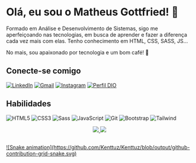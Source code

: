 # Olá, eu sou o Matheus Gottfried! 👾

Formado em Análise e Desenvolvimento de Sistemas, sigo me aperfeiçoando nas tecnologias, em busca de aprender e fazer a diferença cada vez mais com elas. Tenho conhecimento em HTML, CSS, SASS, JS...

No mais, sou apaixonado por tecnologia e um bom café! 💬

## Conecte-se comigo

[![LinkedIn](https://img.shields.io/badge/LinkedIn-0f111f?style=for-the-badge&logo=linkedin&logoColor=white)](https://www.linkedin.com/in/matheus-gottfried-oliveira-da-silva-12337a238/)
[![Gmail](https://img.shields.io/badge/Gmail-0f111f?style=for-the-badge&logo=gmail&logoColor=red)](mailto:matheusgottfried@gmail.com)
[![Instagram](https://img.shields.io/badge/-Instagram-%0f111f?style=for-the-badge&logo=instagram&logoColor=white&color=0f111f)](https://www.instagram.com/mathgott_/)
[![Perfil DIO](https://img.shields.io/badge/-Meu%20Perfil%20na%20DIO-0f111f?style=for-the-badge&)](https://www.dio.me/users/matheusgottfried)

## Habilidades

![HTML5](https://img.shields.io/badge/HTML5-E34F26?style=for-the-badge&logo=html5&logoColor=white)
![CSS3](https://img.shields.io/badge/CSS3-1572B6?style=for-the-badge&logo=css3&logoColor=white)
![Sass](https://img.shields.io/badge/Sass-000?style=for-the-badge&logo=sass)
![JavaScript](https://img.shields.io/badge/JavaScript-F7DF1E?style=for-the-badge&logo=javascript&logoColor=black)
![Git](https://img.shields.io/badge/GIT-E44C30?style=for-the-badge&logo=git&logoColor=white)
![Bootstrap](https://img.shields.io/badge/-boostrap-0D1117?style=for-the-badge&logo=bootstrap&labelColor=0D1117)
![Tailwind](https://img.shields.io/badge/tailwindcss-%2338B2AC.svg?style=for-the-badge&logo=tailwind-css&logoColor=white)

<div align="center" style="display: inline_block" >
  <a href="https://github.com/Kenttuz">
  <img height="180em" src="https://github-readme-stats.vercel.app/api?username=Kenttuz&theme=tokyonight&border_color=40A3DC&show_icons=true&icon_color=30A3DC&title_color=E94D5F&text_color=FFF"/>
  <img height="180em" src="https://github-readme-stats-git-masterrstaa-rickstaa.vercel.app/api/top-langs/?username=Kenttuz&theme=tokyonight&layout=compact&border_color=40A3DC&show_icons=true&icon_color=30A3DC&title_color=E94D5F&text_color=FFF"/>
</div>

  ##
  
  <div> 
  ![Snake animation](https://github.com/Kenttuz/Kenttuz/blob/output/github-contribution-grid-snake.svg)
</div>
